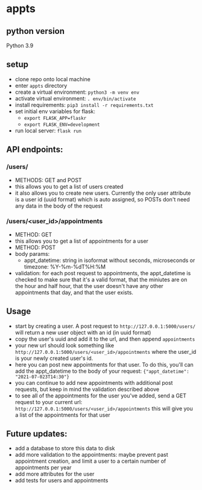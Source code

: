# appts

## python version
Python 3.9

## setup
 - clone repo onto local machine
 - enter `appts` directory
 - create a virtual environment: `python3 -m venv env`
 - activate virtual environment: `. env/bin/activate`
 - install requirements: `pip3 install -r requirements.txt`
 - set initial env variables for flask:
   - `export FLASK_APP=flaskr`
   - `export FLASK_ENV=development`
 - run local server: `flask run`
 
## API endpoints:

### /users/
 - METHODS: GET and POST
  - this allows you to get a list of users created
  - it also allows you to create new users. Currently the only user attribute is a user id (uuid format) which is auto assigned, 
  so POSTs don't need any data in the body of the request

### /users/<user_id>/appointments
 - METHOD: GET
  - this allows you to get a list of appointments for a user
 - METHOD: POST
  - body params:
    - appt_datetime: string in isoformat without seconds, microseconds or timezone: %Y-%m-%dT%H:%M
  - validation: for each post request to appointments, the appt_datetime is checked to make sure that it's a valid format, that the miniutes are on the hour and half hour,
  that the user doesn't have any other appointments that day, and that the user exists.
  
## Usage

- start by creating a user. A post request to `http://127.0.0.1:5000/users/` will return a new user object with an id (in uuid format)
- copy the user's uuid and add it to the url, and then append `appointments`
- your new url should look something like `http://127.0.0.1:5000/users/<user_id>/appointments` where the user_id is your newly created user's id.
- here you can post new appointments for that user. To do this, you'll can add the appt_datetime to the body of your request: `{"appt_datetime": "2021-07-023T14:30"}`
- you can continue to add new appointments with additional post requests, but keep in mind the validation described above
- to see all of the appointments for the user you've added, send a GET request to your current url: `http://127.0.0.1:5000/users/<user_id>/appointments` this will give you a list of the appointments for that user


## Future updates:
 - add a database to store this data to disk
 - add more validation to the appointments: maybe prevent past appointment creation, and limit a user to a certain number of appointments per year
 - add more attributes for the user
 - add tests for users and appointments
